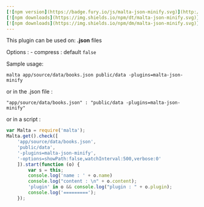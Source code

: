 ```yaml
---
[![npm version](https://badge.fury.io/js/malta-json-minify.svg)](http://badge.fury.io/js/malta-json-minify)
[![npm downloads](https://img.shields.io/npm/dt/malta-json-minify.svg)](https://npmjs.org/package/malta-json-minify)
[![npm downloads](https://img.shields.io/npm/dm/malta-json-minify.svg)](https://npmjs.org/package/malta-json-minify)  
---  
```


This plugin can be used on: **.json** files

Options : 
    - compress : default `false`

Sample usage:  
```
malta app/source/data/books.json public/data -plugins=malta-json-minify
```
or in the .json file :
```
"app/source/data/books.json" : "public/data -plugins=malta-json-minify"
```
or in a script : 
``` js
var Malta = require('malta');
Malta.get().check([
    'app/source/data/books.json',
    'public/data',
    '-plugins=malta-json-minify',
    '-options=showPath:false,watchInterval:500,verbose:0'
    ]).start(function (o) {
        var s = this;
        console.log('name : ' + o.name)
        console.log("content : \n" + o.content);
        'plugin' in o && console.log("plugin : " + o.plugin);
        console.log('=========');
    });
```